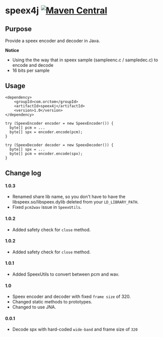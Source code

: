 # speex4j [![Maven Central](https://maven-badges.herokuapp.com/maven-central/com.orctom/speex4j/badge.svg)](https://maven-badges.herokuapp.com/maven-central/com.orctom/speex4j)

## Purpose

Provide a speex encoder and decoder in Java.

**Notice**
* Using the the way that in speex sample (sampleenc.c / sampledec.c) to encode and decode
* 16 bits per sample

## Usage

```
<dependency>
    <groupId>com.orctom</groupId>
    <artifactId>speex4j</artifactId>
    <version>1.0</version>
</dependency>
```

```
try (SpeexEncoder encoder = new SpeexEncoder()) {
  byte[] pcm = ...
  byte[] spx = encoder.encode(pcm);
}

try (SpeexDecoder decoder = new SpeexDecoder()) {
  byte[] spx = ...
  byte[] pcm = encoder.encode(spx);
}
```

## Change log

#### 1.0.3
* Renamed share lib name, so you don't have to have the libspeex.so/libspeex.dylib deleted from your `LD_LIBRARY_PATH`.
* Fixed `pcm2wav` issue in `SpeexUtils`.

#### 1.0.2
* Added safety check for `close` method.
#### 1.0.2
* Added safety check for `close` method.

#### 1.0.1
* Added SpeexUtils to convert between pcm and wav.

#### 1.0
* Speex encoder and decoder with fixed `frame size` of 320.
* Changed static methods to prototypes.
* Changed to use JNA.

#### 0.0.1
* Decode spx with hard-coded `wide-band` and frame size of `320`
  